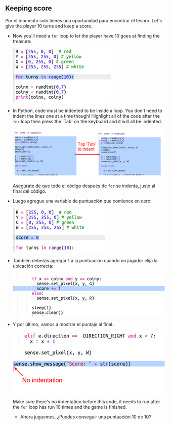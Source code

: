 ## Keeping score

Por el momento solo tienes una oportunidad para encontrar el tesoro. Let's give the player 10 turns and keep a score.

+ Now you'll need a `for` loop to let the player have 10 goes at finding the treasure:
    
    ![screenshot](images/treasure-turns.png)

+ In Python, code must be indented to be inside a loop. You don't need to indent the lines one at a time though! Highlight all of the code after the `for` loop then press the 'Tab' on the keyboard and it will all be indented.
    
    ![screenshot](images/treasure-indent.png)
    
    Asegúrate de que todo el código después de `for` se indenta, justo al final del código.

+ Luego agregue una variable de puntuación que comience en cero:
    
    ![screenshot](images/treasure-score-variable.png)

+ También deberás agregar 1 a la puntuación cuando un jugador elija la ubicación correcta:
    
    ![screenshot](images/treasure-score.png)

+ Y por último, vamos a mostrar el puntaje al final.
    
    ![screenshot](images/treasure-show-score.png)
    
    Make sure there's no indentation before this code, it needs to run after the `for` loop has run 10 times and the game is finished.
    
    + Ahora juguemos. ¿Puedes conseguir una puntuación 10 de 10?